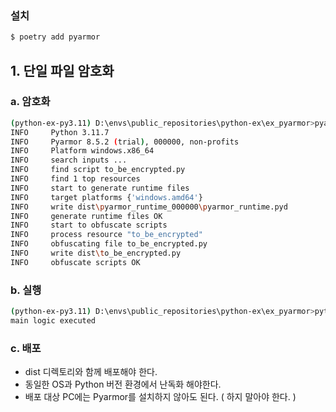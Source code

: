 ### 설치
```bash
$ poetry add pyarmor
```


## 1. 단일 파일 암호화

### a. 암호화
```bash
(python-ex-py3.11) D:\envs\public_repositories\python-ex\ex_pyarmor>pyarmor gen to_be_encrypted.py
INFO     Python 3.11.7
INFO     Pyarmor 8.5.2 (trial), 000000, non-profits
INFO     Platform windows.x86_64
INFO     search inputs ...
INFO     find script to_be_encrypted.py
INFO     find 1 top resources
INFO     start to generate runtime files
INFO     target platforms {'windows.amd64'}
INFO     write dist\pyarmor_runtime_000000\pyarmor_runtime.pyd
INFO     generate runtime files OK
INFO     start to obfuscate scripts
INFO     process resource "to_be_encrypted"
INFO     obfuscating file to_be_encrypted.py
INFO     write dist\to_be_encrypted.py
INFO     obfuscate scripts OK
```

### b. 실행
```bash
(python-ex-py3.11) D:\envs\public_repositories\python-ex\ex_pyarmor>python ./dist/to_be_encrypted.py
main logic executed
```

### c. 배포
- dist 디렉토리와 함께 배포해야 한다.
- 동일한 OS과 Python 버전 환경에서 난독화 해야한다.
- 배포 대상 PC에는 Pyarmor를 설치하지 않아도 된다. ( 하지 말아야 한다. )
